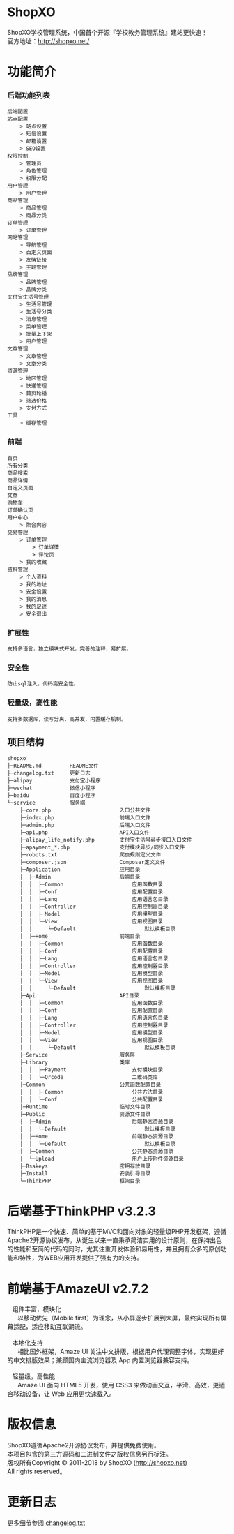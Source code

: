 # ShopXO
ShopXO学校管理系统，中国首个开源『学校教务管理系统』建站更快速！
<br />官方地址：http://shopxo.net/

# 功能简介
### 后端功能列表
```
后端配置
站点配置
    > 站点设置
    > 短信设置
    > 邮箱设置
    > SEO设置
权限控制
    > 管理员
    > 角色管理
    > 权限分配
用户管理
    > 用户管理
商品管理
    > 商品管理
    > 商品分类
订单管理
    > 订单管理
网站管理
    > 导航管理
    > 自定义页面
    > 友情链接
    > 主题管理
品牌管理
    > 品牌管理
    > 品牌分类
支付宝生活号管理
    > 生活号管理
    > 生活号分类
    > 消息管理
    > 菜单管理
    > 批量上下架
    > 用户管理
文章管理
    > 文章管理
    > 文章分类
资源管理
    > 地区管理
    > 快递管理
    > 首页轮播
    > 筛选价格
    > 支付方式
工具
    > 缓存管理
```

### 前端
```
首页
所有分类
商品搜索
商品详情
自定义页面
文章
购物车
订单确认页
用户中心
    > 聚合内容
交易管理
    > 订单管理
        > 订单详情
        > 评论页
    > 我的收藏
资料管理
    > 个人资料
    > 我的地址
    > 安全设置
    > 我的消息
    > 我的足迹
    > 安全退出
```

### 扩展性
```
支持多语言，独立模块式开发，完善的注释，易扩展。
```

### 安全性
```
防止sql注入，代码高安全性。
```

### 轻量级，高性能
```
支持多数据库，读写分离，高并发，内置缓存机制。
```

## 项目结构
```
shopxo
├─README.md         README文件
├─changelog.txt     更新日志
├─alipay            支付宝小程序
├─wechat            微信小程序
├─baidu             百度小程序
└─service           服务端
    ├─core.php                      入口公共文件
    ├─index.php                     前端入口文件
    ├─admin.php                     后端入口文件
    ├─api.php                       API入口文件
    ├─alipay_life_notify.php        支付宝生活号异步接口入口文件
    ├─apayment_*.php                支付模块异步/同步入口文件
    ├─robots.txt                    爬虫规则定义文件
    ├─composer.json                 Composer定义文件
    ├─Application                   应用目录
    │  ├─Admin                      后端目录
    │  │  ├─Common                      应用函数目录
    │  │  ├─Conf                        应用配置目录
    │  │  ├─Lang                        应用语言包目录
    │  │  ├─Controller                  应用控制器目录
    │  │  ├─Model                       应用模型目录
    │  │  └─View                        应用视图目录
    │  │     └─Default                      默认模板目录
    │  ├─Home                       前端目录
    │  │  ├─Common                      应用函数目录
    │  │  ├─Conf                        应用配置目录
    │  │  ├─Lang                        应用语言包目录
    │  │  ├─Controller                  应用控制器目录
    │  │  ├─Model                       应用模型目录
    │  │  └─View                        应用视图目录
    │  │     └─Default                      默认模板目录
    ├─Api                           API目录
    │  │  ├─Common                      应用函数目录
    │  │  ├─Conf                        应用配置目录
    │  │  ├─Lang                        应用语言包目录
    │  │  ├─Controller                  应用控制器目录
    │  │  ├─Model                       应用模型目录
    │  │  └─View                        应用视图目录
    │  │     └─Default                      默认模板目录
    ├─Service                       服务层
    ├─Library                       类库
    │  │  ├─Payment                     支付模块目录
    │  │  └─Qrcode                      二维码类库
    │─Common                        公共函数配置目录
    │  │  ├─Common                      公共方法目录
    │  │  └─Conf                        公共配置目录
    │─Runtime                       临时文件目录
    ├─Public                        资源文件目录
    │  ├─Admin                          后端静态资源目录
    │  │  └─Default                         默认模板目录
    │  ├─Home                           前端静态资源目录
    │  │  └─Default                         默认模板目录
    │  ├─Common                         公共静态资源目录
    │  └─Upload                         用户上传附件资源目录
    ├─Rsakeys                       密钥存放目录
    ├─Install                       安装引导目录
    └─ThinkPHP                      框架目录
```

# 后端基于ThinkPHP v3.2.3
ThinkPHP是一个快速、简单的基于MVC和面向对象的轻量级PHP开发框架，遵循Apache2开源协议发布，从诞生以来一直秉承简洁实用的设计原则，在保持出色的性能和至简的代码的同时，尤其注重开发体验和易用性，并且拥有众多的原创功能和特性，为WEB应用开发提供了强有力的支持。

# 前端基于AmazeUI v2.7.2
&nbsp;&nbsp;&nbsp;组件丰富，模块化<br />
&nbsp;&nbsp;&nbsp;&nbsp;&nbsp;&nbsp;以移动优先（Mobile first）为理念，从小屏逐步扩展到大屏，最终实现所有屏幕适配，适应移动互联潮流。
<br /><br />
&nbsp;&nbsp;&nbsp;本地化支持<br />
&nbsp;&nbsp;&nbsp;&nbsp;&nbsp;&nbsp;相比国外框架，Amaze UI 关注中文排版，根据用户代理调整字体，实现更好的中文排版效果；兼顾国内主流浏览器及 App 内置浏览器兼容支持。
<br /><br />
&nbsp;&nbsp;&nbsp;轻量级，高性能<br />
&nbsp;&nbsp;&nbsp;&nbsp;&nbsp;&nbsp;Amaze UI 面向 HTML5 开发，使用 CSS3 来做动画交互，平滑、高效，更适合移动设备，让 Web 应用更快速载入。

# 版权信息
ShopXO遵循Apache2开源协议发布，并提供免费使用。<br />
本项目包含的第三方源码和二进制文件之版权信息另行标注。<br />
版权所有Copyright © 2011-2018 by ShopXO (http://shopxo.net)<br />
All rights reserved。<br />

# 更新日志
更多细节参阅 <a href="changelog.txt">changelog.txt</a>